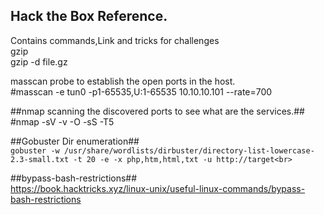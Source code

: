 ## Hack the Box Reference.<br>
Contains commands,Link and tricks for challenges<br>
gzip<br>
gzip -d file.gz<br>

masscan probe to establish the open ports in the host.<br>
#masscan -e tun0 -p1-65535,U:1-65535 10.10.10.101 --rate=700<br>

##nmap scanning the discovered ports to see what are the services.##<br>
#nmap -sV -v -O -sS -T5 <target><br>

##Gobuster Dir enumeration##<br>
```gobuster -w /usr/share/wordlists/dirbuster/directory-list-lowercase-2.3-small.txt -t 20 -e -x php,htm,html,txt -u http://target<br>```

##bypass-bash-restrictions##<br>
https://book.hacktricks.xyz/linux-unix/useful-linux-commands/bypass-bash-restrictions<br>
